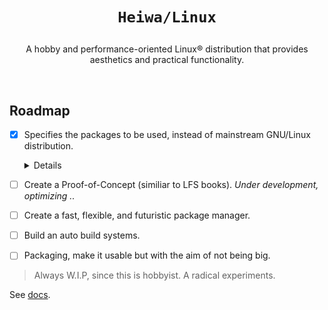 # <p align="center">`Heiwa/Linux`</p>
<p align="center">A hobby and performance-oriented Linux® distribution that provides aesthetics and practical functionality.</p>

<br>

## Roadmap <img alt="" align="right" src="https://badges.pufler.dev/visits/heiwalinux/heiwa?style=flat-square&label=&color=000000&logo=GitHub&logoColor=white&labelColor=373e4d"/>
- [x] Specifies the packages to be used, instead of mainstream GNU/Linux distribution.

  <details>
  <summary>Details</summary>
  
    <br>
  
    > |  ?  | Kernel and Userspace                               | Packages                  | Extended Description          |
    > |:---:|----------------------------------------------------|:-------------------------:|-------------------------------|
    > |  ✓  | Low-level Standard Libraries and Toolchain         | Clang/LLVM                | Pure, Fast, and Modern.       |
    > |  ✓  | Linux Kernel Patchset                              | Xanmod                    | CacULE CPU Scheduler          |
    > |  ✓  | C Runtime Library                                  | musl                      | Clean, but not fast as Glibc. |
    > |  ✓  | Build System Tools                                 | GNU                       | Most packages depend.         |
    > |  ✓  | Native Language Support                            | Gettext-tiny              | Stub of bloated GNU Gettext.  |
    > |  ✓  | Secure Socket Layer Library                        | OpenSSL                   | Full-featured and Robust.     |
    > |  ✓  | Curses (terminal control) Library                  | NetBSD Curses             | Smaller than GNU Ncurses.     |
    > |  ✓  | Command Line Interpreter or Shell                  | GNU Bash                  | Best implementation.          |
    > |  ✓  | Line-editing and History-capabilities Library      | GNU Readline              | Best implementation.          |
    > |  ✓  | Deflate or Inflate Algorithm Compression Library   | Zlib-ng                   | Next generation.              |
    > |  ✓  | Unified Interface for Querying Installed Libraries | Pkgconf                   | No circular dependencies.     |
    > |  ✓  | Gzip Data Compressor and Decompressor              | Pigz                      | Parallel support.             |
    > |  ✓  | Mostly Userspace Utility Programs                  | Toybox                    | No circular dependencies.     |
  
  </details>

- [ ] Create a Proof-of-Concept (similiar to LFS books). *Under development, optimizing ..*
- [ ] Create a fast, flexible, and futuristic package manager.
- [ ] Build an auto build systems.
- [ ] Packaging, make it usable but with the aim of not being big.
> Always W.I.P, since this is hobbyist. A radical experiments.

See [docs](./docs).
